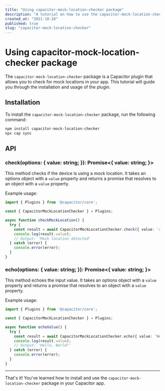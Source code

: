 ```yaml
---
title: "Using capacitor-mock-location-checker package"
description: "A tutorial on how to use the capacitor-mock-location-checker package to check for mock locations in your app."
created_at: "2021-10-28"
published: true
slug: "capacitor-mock-location-checker"
---
```


# Using capacitor-mock-location-checker package

The `capacitor-mock-location-checker` package is a Capacitor plugin that allows you to check for mock locations in your app. This tutorial will guide you through the installation and usage of the plugin.

## Installation

To install the `capacitor-mock-location-checker` package, run the following command:

```bash
npm install capacitor-mock-location-checker
npx cap sync
```

## API

### check(options: { value: string; }): Promise<{ value: string; }>

This method checks if the device is using a mock location. It takes an options object with a `value` property and returns a promise that resolves to an object with a `value` property.

Example usage:

```typescript
import { Plugins } from '@capacitor/core';

const { CapacitorMockLocationChecker } = Plugins;

async function checkMockLocation() {
  try {
    const result = await CapacitorMockLocationChecker.check({ value: 'check' });
    console.log(result.value);
    // Output: 'Mock location detected'
  } catch (error) {
    console.error(error);
  }
}
```

### echo(options: { value: string; }): Promise<{ value: string; }>

This method echoes the input value. It takes an options object with a `value` property and returns a promise that resolves to an object with a `value` property.

Example usage:

```typescript
import { Plugins } from '@capacitor/core';

const { CapacitorMockLocationChecker } = Plugins;

async function echoValue() {
  try {
    const result = await CapacitorMockLocationChecker.echo({ value: 'Hello, World!' });
    console.log(result.value);
    // Output: 'Hello, World!'
  } catch (error) {
    console.error(error);
  }
}
```

---

That's it! You've learned how to install and use the `capacitor-mock-location-checker` package in your Capacitor app.